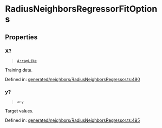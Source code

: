 # RadiusNeighborsRegressorFitOptions

## Properties

### X?

> [`ArrayLike`](../types/ArrayLike.md)

Training data.

Defined in:  [generated/neighbors/RadiusNeighborsRegressor.ts:490](https://github.com/transitive-bullshit/scikit-learn-ts/blob/122b3c0/packages/sklearn/src/generated/neighbors/RadiusNeighborsRegressor.ts#L490)

### y?

> `any`

Target values.

Defined in:  [generated/neighbors/RadiusNeighborsRegressor.ts:495](https://github.com/transitive-bullshit/scikit-learn-ts/blob/122b3c0/packages/sklearn/src/generated/neighbors/RadiusNeighborsRegressor.ts#L495)
